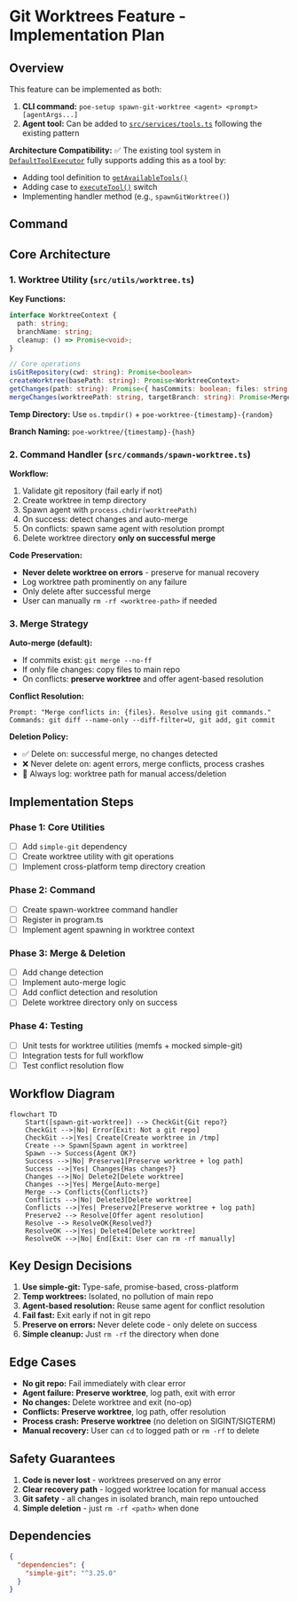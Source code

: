 # Git Worktrees Feature - Implementation Plan

## Overview

This feature can be implemented as both:
1. **CLI command:** `poe-setup spawn-git-worktree <agent> <prompt> [agentArgs...]`
2. **Agent tool:** Can be added to [`src/services/tools.ts`](src/services/tools.ts:227) following the existing pattern

**Architecture Compatibility:** ✅ The existing tool system in [`DefaultToolExecutor`](src/services/tools.ts:20) fully supports adding this as a tool by:
- Adding tool definition to [`getAvailableTools()`](src/services/tools.ts:227)
- Adding case to [`executeTool()`](src/services/tools.ts:44) switch
- Implementing handler method (e.g., `spawnGitWorktree()`)

## Command

## Core Architecture

### 1. Worktree Utility (`src/utils/worktree.ts`)

**Key Functions:**
```typescript
interface WorktreeContext {
  path: string;
  branchName: string;
  cleanup: () => Promise<void>;
}

// Core operations
isGitRepository(cwd: string): Promise<boolean>
createWorktree(basePath: string): Promise<WorktreeContext>
getChanges(path: string): Promise<{ hasCommits: boolean; files: string[] }>
mergeChanges(worktreePath: string, targetBranch: string): Promise<MergeResult>
```

**Temp Directory:** Use `os.tmpdir()` + `poe-worktree-{timestamp}-{random}`

**Branch Naming:** `poe-worktree/{timestamp}-{hash}`

### 2. Command Handler (`src/commands/spawn-worktree.ts`)

**Workflow:**
1. Validate git repository (fail early if not)
2. Create worktree in temp directory
3. Spawn agent with `process.chdir(worktreePath)`
4. On success: detect changes and auto-merge
5. On conflicts: spawn same agent with resolution prompt
6. Delete worktree directory **only on successful merge**

**Code Preservation:**
- **Never delete worktree on errors** - preserve for manual recovery
- Log worktree path prominently on any failure
- Only delete after successful merge
- User can manually `rm -rf <worktree-path>` if needed

### 3. Merge Strategy

**Auto-merge (default):**
- If commits exist: `git merge --no-ff`
- If only file changes: copy files to main repo
- On conflicts: **preserve worktree** and offer agent-based resolution

**Conflict Resolution:**
```
Prompt: "Merge conflicts in: {files}. Resolve using git commands."
Commands: git diff --name-only --diff-filter=U, git add, git commit
```

**Deletion Policy:**
- ✅ Delete on: successful merge, no changes detected
- ❌ Never delete on: agent errors, merge conflicts, process crashes
- 📍 Always log: worktree path for manual access/deletion

## Implementation Steps

### Phase 1: Core Utilities
- [ ] Add `simple-git` dependency
- [ ] Create worktree utility with git operations
- [ ] Implement cross-platform temp directory creation

### Phase 2: Command
- [ ] Create spawn-worktree command handler
- [ ] Register in program.ts
- [ ] Implement agent spawning in worktree context

### Phase 3: Merge & Deletion
- [ ] Add change detection
- [ ] Implement auto-merge logic
- [ ] Add conflict detection and resolution
- [ ] Delete worktree directory only on success

### Phase 4: Testing
- [ ] Unit tests for worktree utilities (memfs + mocked simple-git)
- [ ] Integration tests for full workflow
- [ ] Test conflict resolution flow

## Workflow Diagram

```mermaid
flowchart TD
    Start([spawn-git-worktree]) --> CheckGit{Git repo?}
    CheckGit -->|No| Error[Exit: Not a git repo]
    CheckGit -->|Yes| Create[Create worktree in /tmp]
    Create --> Spawn[Spawn agent in worktree]
    Spawn --> Success{Agent OK?}
    Success -->|No| Preserve1[Preserve worktree + log path]
    Success -->|Yes| Changes{Has changes?}
    Changes -->|No| Delete2[Delete worktree]
    Changes -->|Yes| Merge[Auto-merge]
    Merge --> Conflicts{Conflicts?}
    Conflicts -->|No| Delete3[Delete worktree]
    Conflicts -->|Yes| Preserve2[Preserve worktree + log path]
    Preserve2 --> Resolve[Offer agent resolution]
    Resolve --> ResolveOK{Resolved?}
    ResolveOK -->|Yes| Delete4[Delete worktree]
    ResolveOK -->|No| End[Exit: User can rm -rf manually]
```

## Key Design Decisions

1. **Use simple-git:** Type-safe, promise-based, cross-platform
2. **Temp worktrees:** Isolated, no pollution of main repo
3. **Agent-based resolution:** Reuse same agent for conflict resolution
4. **Fail fast:** Exit early if not in git repo
5. **Preserve on errors:** Never delete code - only delete on success
6. **Simple cleanup:** Just `rm -rf` the directory when done

## Edge Cases

- **No git repo:** Fail immediately with clear error
- **Agent failure:** **Preserve worktree**, log path, exit with error
- **No changes:** Delete worktree and exit (no-op)
- **Conflicts:** **Preserve worktree**, log path, offer resolution
- **Process crash:** **Preserve worktree** (no deletion on SIGINT/SIGTERM)
- **Manual recovery:** User can `cd` to logged path or `rm -rf` to delete

## Safety Guarantees

1. **Code is never lost** - worktrees preserved on any error
2. **Clear recovery path** - logged worktree location for manual access
3. **Git safety** - all changes in isolated branch, main repo untouched
4. **Simple deletion** - just `rm -rf <path>` when done

## Dependencies

```json
{
  "dependencies": {
    "simple-git": "^3.25.0"
  }
}